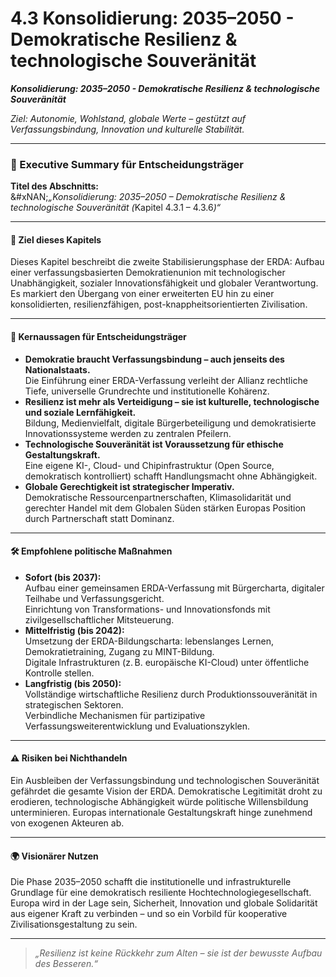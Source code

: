 # 4.3 Konsolidierung: 2035–2050 - Demokratische Resilienz & technologische Souveränität

_**Konsolidierung: 2035–2050 - Demokratische Resilienz & technologische Souveränität**_

_Ziel: Autonomie, Wohlstand, globale Werte – gestützt auf Verfassungsbindung, Innovation und kulturelle Stabilität._



***

### 📘 Executive Summary für Entscheidungsträger

**Titel des Abschnitts:**\
&#xNAN;_„Konsolidierung: 2035–2050 – Demokratische Resilienz & technologische Souveränität (_&#x4B;apitel 4.3.1 – 4.3.&#x36;_)“_

***

#### 🎯 Ziel dieses Kapitels

Dieses Kapitel beschreibt die zweite Stabilisierungsphase der ERDA: Aufbau einer verfassungsbasierten Demokratienunion mit technologischer Unabhängigkeit, sozialer Innovationsfähigkeit und globaler Verantwortung. Es markiert den Übergang von einer erweiterten EU hin zu einer konsolidierten, resilienzfähigen, post-knappheitsorientierten Zivilisation.

***

#### 🧭 Kernaussagen für Entscheidungsträger

* **Demokratie braucht Verfassungsbindung – auch jenseits des Nationalstaats.**\
  Die Einführung einer ERDA-Verfassung verleiht der Allianz rechtliche Tiefe, universelle Grundrechte und institutionelle Kohärenz.
* **Resilienz ist mehr als Verteidigung – sie ist kulturelle, technologische und soziale Lernfähigkeit.**\
  Bildung, Medienvielfalt, digitale Bürgerbeteiligung und demokratisierte Innovationssysteme werden zu zentralen Pfeilern.
* **Technologische Souveränität ist Voraussetzung für ethische Gestaltungskraft.**\
  Eine eigene KI-, Cloud- und Chipinfrastruktur (Open Source, demokratisch kontrolliert) schafft Handlungsmacht ohne Abhängigkeit.
* **Globale Gerechtigkeit ist strategischer Imperativ.**\
  Demokratische Ressourcenpartnerschaften, Klimasolidarität und gerechter Handel mit dem Globalen Süden stärken Europas Position durch Partnerschaft statt Dominanz.

***

#### 🛠 Empfohlene politische Maßnahmen

* **Sofort (bis 2037):**\
  Aufbau einer gemeinsamen ERDA-Verfassung mit Bürgercharta, digitaler Teilhabe und Verfassungsgericht.\
  Einrichtung von Transformations- und Innovationsfonds mit zivilgesellschaftlicher Mitsteuerung.
* **Mittelfristig (bis 2042):**\
  Umsetzung der ERDA-Bildungscharta: lebenslanges Lernen, Demokratietraining, Zugang zu MINT-Bildung.\
  Digitale Infrastrukturen (z. B. europäische KI-Cloud) unter öffentliche Kontrolle stellen.
* **Langfristig (bis 2050):**\
  Vollständige wirtschaftliche Resilienz durch Produktionssouveränität in strategischen Sektoren.\
  Verbindliche Mechanismen für partizipative Verfassungsweiterentwicklung und Evaluationszyklen.

***

#### ⚠️ Risiken bei Nichthandeln

Ein Ausbleiben der Verfassungsbindung und technologischen Souveränität gefährdet die gesamte Vision der ERDA. Demokratische Legitimität droht zu erodieren, technologische Abhängigkeit würde politische Willensbildung unterminieren. Europas internationale Gestaltungskraft hinge zunehmend von exogenen Akteuren ab.

***

#### 🌍 Visionärer Nutzen

Die Phase 2035–2050 schafft die institutionelle und infrastrukturelle Grundlage für eine demokratisch resiliente Hochtechnologiegesellschaft. Europa wird in der Lage sein, Sicherheit, Innovation und globale Solidarität aus eigener Kraft zu verbinden – und so ein Vorbild für kooperative Zivilisationsgestaltung zu sein.

***

> _„Resilienz ist keine Rückkehr zum Alten – sie ist der bewusste Aufbau des Besseren.“_
